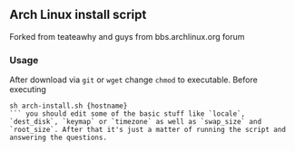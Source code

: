 ## Arch Linux install script
Forked from teateawhy and guys from bbs.archlinux.org forum

### Usage
After download via `git` or `wget` change `chmod` to executable.
Before executing
```
sh arch-install.sh {hostname}
``` you should edit some of the basic stuff like `locale`, `dest_disk`, `keymap` or `timezone` as well as `swap_size` and `root_size`. After that it's just a matter of running the script and answering the questions.
